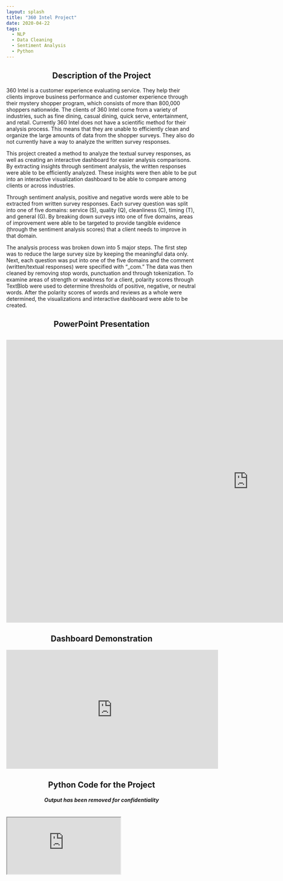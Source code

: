 ```yaml
---
layout: splash
title: "360 Intel Project"
date: 2020-04-22
tags:
  - NLP
  - Data Cleaning
  - Sentiment Analysis
  - Python
---
```

<h2><center>Description of the Project</center></h2>
<p>
  360 Intel is a customer experience evaluating service. They help their clients improve business performance and customer experience through their mystery shopper program, which consists of more than 800,000 shoppers nationwide. The clients of 360 Intel come from a variety of industries, such as fine dining, casual dining, quick serve, entertainment, and retail. Currently 360 Intel does not have a scientific method for their analysis process. This means that they are unable to efficiently clean and organize the large amounts of data from the shopper surveys. They also do not currently have a way to analyze the written survey responses.  
</p>
<p>
  This project created a method to analyze the textual survey responses, as well as creating an interactive dashboard for easier analysis comparisons. By extracting insights through sentiment analysis, the written responses were able to be efficiently analyzed. These insights were then able to be put into an interactive visualization dashboard to be able to compare among clients or across industries. 
</p>
<p>
  Through sentiment analysis, positive and negative words were able to be extracted from written survey responses. Each survey question was split into one of five domains: service (S), quality (Q), cleanliness (C), timing (T), and general (G). By breaking down surveys into one of five domains, areas of improvement were able to be targeted to provide tangible evidence (through the sentiment analysis scores) that a client needs to improve in that domain. 
</p>
<p>
  The analysis process was broken down into 5 major steps. The first step was to reduce the large survey size by keeping the meaningful data only. Next, each question was put into one of the five domains and the comment (written/textual responses) were specified with “_com.” The data was then cleaned by removing stop words, punctuation and through tokenization. To examine areas of strength or weakness for a client, polarity scores through TextBlob were used to determine thresholds of positive, negative, or neutral words. After the polarity scores of words and reviews as a whole were determined, the visualizations and interactive dashboard were able to be created. 
</p>

<h2><center>PowerPoint Presentation</center><h2>
<iframe src="https://docs.google.com/presentation/d/e/2PACX-1vTfshUIMMyPFc-2H-6JXd-yB9oW7Gzt1GjZQ13oNXld2OCznFkS7oTvWMdK-q3Q0g/embed?start=false&loop=false&delayms=3000" frameborder="0" width="1280" height="749" allowfullscreen="true" mozallowfullscreen="true" webkitallowfullscreen="true"></iframe>
  
<h2><center>Dashboard Demonstration</center></h2>
<iframe width="560" height="315" src="https://www.youtube.com/embed/oFBNbk2LXbs" frameborder="0" allow="accelerometer; autoplay; encrypted-media; gyroscope; picture-in-picture" allowfullscreen></iframe>

<h2><center>Python Code for the Project</center></h2>
<h4><center><i>Output has been removed for confidentiality</i></center></h4>
<br>
<iframe src="https://github.com/samantha-roberts/samantha-roberts.github.io/raw/master/360-Intel-Code.pdf" /iframe>
